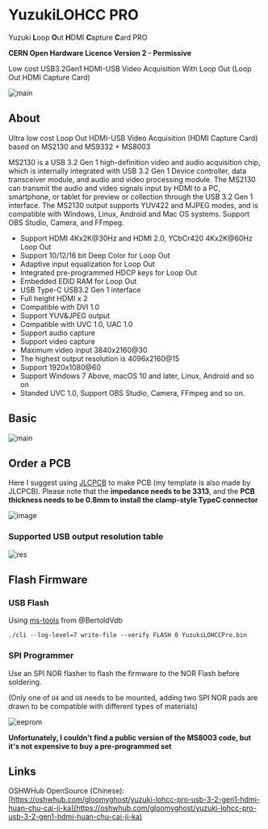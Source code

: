 # YuzukiLOHCC PRO

Yuzuki **L**oop **O**ut **H**DMI **C**apture **C**ard PRO

**CERN Open Hardware Licence Version 2 - Permissive**

Low cost USB3.2Gen1 HDMI-USB Video Acquisition With Loop Out (Loop Out HDMI Capture Card)

![main](Bitmap/LOHCC.jpg)

## About

Ultra low cost Loop Out HDMI-USB Video Acquisition (HDMI Capture Card) based on MS2130 and MS9332 + MS8003

MS2130 is a USB 3.2 Gen 1 high-definition video and audio acquisition chip, which is internally integrated with USB 3.2 Gen 1 Device controller, data transceiver module, and audio and video processing module. The MS2130 can transmit the audio and video signals input by HDMI to a PC, smartphone, or tablet for preview or collection through the USB 3.2 Gen 1 interface. The MS2130 output supports YUV422 and MJPEG modes, and is compatible with Windows, Linux, Android and Mac OS systems. Support OBS Studio, Camera, and FFmpeg.

- Support HDMI 4Kx2K@30Hz and HDMI 2.0, YCbCr420 4Kx2K@60Hz Loop Out
- Support 10/12/16 bit Deep Color for Loop Out
- Adaptive input equalization for Loop Out
- Integrated pre-programmed HDCP keys for Loop Out
- Embedded EDID RAM for Loop Out
- USB Type-C USB3.2 Gen 1 interface
- Full height HDMI x 2
- Compatible with DVI 1.0
- Support YUV&JPEG output
- Compatible with UVC 1.0, UAC 1.0
- Support audio capture
- Support video capture
- Maximum video input 3840x2160@30
- The highest output resolution is 4096x2160@15
- Support 1920x1080@60
- Support Windows 7 Above, macOS 10 and later, Linux, Android and so on
- Standed UVC 1.0, Support OBS Studio, Camera, FFmpeg and so on.

## Basic 

![main](Bitmap/LOHCC_Basic.png)

## Order a PCB
Here I suggest using [JLCPCB](https://jlcpcb.com/) to make PCB (my template is also made by JLCPCB). Please note that the **impedance needs to be 3313**, and the **PCB thickness needs to be 0.8mm to install the clamp-style TypeC connector**

![image](https://user-images.githubusercontent.com/12003087/195976170-9df155ec-adb7-4d5e-a0ef-b54f514ab2f4.png)


### Supported USB output resolution table

![res](Bitmap/reslist.png)

## Flash Firmware

### USB Flash

Using [ms-tools](https://github.com/BertoldVdb/ms-tools) from @BertoldVdb
```
./cli --log-level=7 write-file --verify FLASH 0 YuzukiLOHCCPro.bin
```

### SPI Programmer

Use an SPI NOR flasher to flash the firmware to the NOR Flash before soldering.

(Only one of `U4` and `U8` needs to be mounted, adding two SPI NOR pads are drawn to be compatible with different types of materials)

![eeprom](Bitmap/EEPROM.png)

**Unfortunately, I couldn't find a public version of the MS8003 code, but it's not expensive to buy a pre-programmed set**

## Links

OSHWHub OpenSource (Chinese): [https://oshwhub.com/gloomyghost/yuzuki-lohcc-pro-usb-3-2-gen1-hdmi-huan-chu-cai-ji-ka](https://oshwhub.com/gloomyghost/yuzuki-lohcc-pro-usb-3-2-gen1-hdmi-huan-chu-cai-ji-ka)



